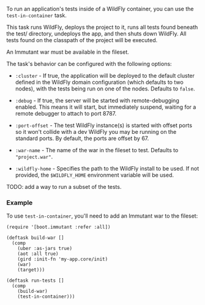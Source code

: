 To run an application's tests inside of a WildFly container, you can
use the `test-in-container` task.

This task runs WildFly, deploys the project to it, runs all tests
found beneath the test/ directory, undeploys the app, and then shuts
down WildFly. All tests found on the classpath of the project will be
executed.

An Immutant war must be available in the fileset.

The task's behavior can be configured with the following options:

* `:cluster` - If true, the application will be deployed to the
  default cluster defined in the WildFly domain configuration (which
  defaults to two nodes), with the tests being run on one of the nodes.
  Defaults to `false`.

* `:debug` - If true, the server will be started with
  remote-debugging enabled. This means it will start, but immediately
  suspend, waiting for a remote debugger to attach to port 8787.

* `:port-offset` - The test WildFly instance(s) is started with offset
  ports so it won't collide with a dev WildFly you may be running on
  the standard ports. By default, the ports are offset by 67.

* `:war-name` - The name of the war in the fileset to test. Defaults
  to `"project.war"`.

* `:wildfly-home` - Specifies the path to the WildFly install to be
  used. If not provided, the `$WILDFLY_HOME` environment variable
  will be used.

TODO: add a way to run a subset of the tests.

### Example

To use `test-in-container`, you'll need to add an Immutant war to the
fileset:

```
(require '[boot.immutant :refer :all])

(deftask build-war []
  (comp
    (uber :as-jars true)
    (aot :all true)
    (gird :init-fn 'my-app.core/init)
    (war)
    (target)))

(deftask run-tests []
  (comp
    (build-war)
    (test-in-container)))
```
